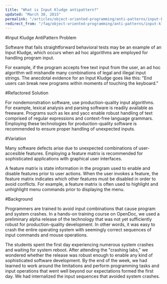 ```yaml
---
title: "What is Input Kludge antipattern?"
updated: "March 30, 2015"
permalink: "/articles/object-oriented-programming/anti-patterns/input-kludge/"
redirect_from: "/faq/object-oriented-programming/anti-patterns/input-kludge/"
---
```


#Input Kludge
AntiPattern Problem

Software that fails straightforward behavioral tests may be an example of an Input Kludge, which occurs when ad hoc algorithms are employed for handling program input.

For example, if the program accepts free text input from the user, an ad hoc algorithm will mishandle many combinations of legal and illegal input strings. The anecdotal evidence for an Input Kludge goes like this: "End users can break new programs within moments of touching the keyboard."

#Refactored Solution

For nondemonstration software, use production-quality input algorithms. For example, lexical analysis and parsing software is readily available as freeware. Programs such as lex and yacc enable robust handling of text comprised of regular expressions and context-free language grammars. Employing these technologies for production-quality software is recommended to ensure proper handling of unexpected inputs.

#Variation

Many software defects arise due to unexpected combinations of user-accesible features. Employing a feature matrix is recommended for sophisticated applications with graphical user interfaces.

A feature matrix is state information in the program used to enable and disable features prior to user actions. When the user invokes a feature, the feature matrix indicates which other features must be disabled in order to avoid conflicts. For example, a feature matrix is often used to highlight and unhighlight menu commands prior to displaying the menu.

#Background

Programmers are trained to avoid input combinations that cause program and system crashes. In a hands-on training course on OpenDoc, we used a preliminary alpha release of the technology that was not yet sufficiently robust for production-quality development. In other words, it was easy to crash the entire operating system with seemingly correct sequences of input commands and mouse operations.

The students spent the first day experiencing numerous system crashes and waiting for system reboot. After attending the "crashing labs," we wondered whether the release was robust enough to enable any kind of sophisticated software development. By the end of the week, we had learned to work around the limitations and perform programming tasks and input operations that went well beyond our expectations formed the first day. We had internalized the input sequences that avoided system crashes.

